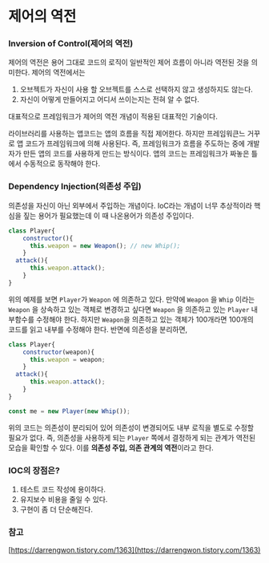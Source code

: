 # 제어의 역전

### Inversion of Control(제어의 역전)

제어의 역전은 용어 그대로 코드의 로직이 일반적인 제어 흐름이 아니라 역전된 것을 의미한다. 제어의 역전에서는 

1. 오브젝트가 자신이 사용 할 오브젝트를 스스로 선택하지 않고 생성하지도 않는다.
2. 자신이 어떻게 만들어지고 어디서 쓰이는지는 전혀 알 수 없다.

대표적으로 프레임워크가 제어의 역전 개념이 적용된 대표적인 기술이다.

라이브러리를 사용하는 앱코드는 앱의 흐름을 직접 제어한다. 하지만 프레임워큰느 거꾸로 앱 코드가 프레임워크에 의해 사용된다. 즉, 프레임워크가 흐름을 주도하는 중에 개발자가 만든 앱의 코드를 사용하게 만드는 방식이다. 앱의 코드는 프레임워크가 짜놓은 틀에서 수동적으로 동작해야 한다.

### Dependency Injection(의존성 주입)

의존성을 자신이 아닌 외부에서 주입하는 개념이다. IoC라는 개념이 너무 추상적이라 핵심을 짚는 용어가 필요했는데 이 때 나온용어가 의존성 주입이다.

```jsx
class Player{
	constructor(){
	  this.weapon = new Weapon(); // new Whip();
	}
  attack(){
	  this.weapon.attack();
	}
}
```

위의 예제를 보면 `Player`가  `Weapon` 에 의존하고 있다. 만약에 `Weapon` 을 `Whip` 이라는 `Weapon` 을 상속하고 있는 객체로 변경하고 싶다면 `Weapon` 을 의존하고 있는 `Player` 내부함수를 수정해야 한다. 하지만 `Weapon`을 의존하고 있는 객체가 100개라면 100개의 코드를 읽고 내부를 수정해야 한다. 반면에 의존성을 분리하면,

```jsx
class Player{
	constructor(weapon){
	  this.weapon = weapon;
	}
  attack(){
	  this.weapon.attack();
	}
}

const me = new Player(new Whip());
```

위의 코드는 의존성이 분리되어 있어 의존성이 변경되어도 내부 로직을 별도로 수정할 필요가 없다. 즉, 의존성을 사용하게 되는 `Player` 쪽에서 결정하게 되는 관계가 역전된 모습을 확인할 수 있다. 이를 **의존성 주입, 의존 관계의 역전**이라고 한다.

### IOC의 장점은?

1. 테스트 코드 작성에 용이하다.
2. 유지보수 비용을 줄일 수 있다.
3. 구현이 좀 더 단순해진다.

### 참고

[https://darrengwon.tistory.com/1363](https://darrengwon.tistory.com/1363)
